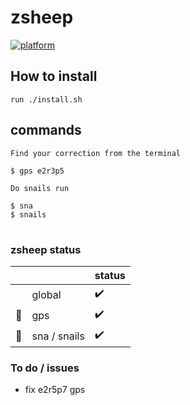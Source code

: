 # zsheep

[![platform](https://img.shields.io/badge/platform-linux%20macos-blue)]()

## How to install

```
run ./install.sh
```

## commands

```
Find your correction from the terminal

$ gps e2r3p5
```

```
Do snails run

$ sna
$ snails
```

#

### zsheep status

| | | status |
|-|-|-|
|           | global       | :heavy_check_mark: |
| :compass: | gps          | :heavy_check_mark: |
| :snail:   | sna / snails | :heavy_check_mark: |

### To do / issues

- fix e2r5p7 gps
